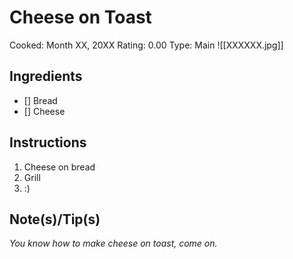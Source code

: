 # Cheese on Toast
Cooked: Month XX, 20XX
Rating: 0.00
Type: Main
![[XXXXXX.jpg]]
## Ingredients
 - [] Bread
 - [] Cheese
## Instructions
 1. Cheese on bread
 2. Grill
 3. :)
## Note(s)/Tip(s)
*You know how to make cheese on toast, come on.*